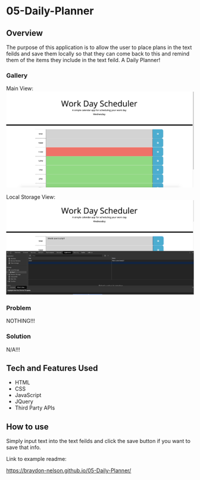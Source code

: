 # 05-Daily-Planner

## Overview

The purpose of this application is to allow the user to place plans in the text feilds and save them locally so that they can come back to this and remind them of the items they include in the text feild. A Daily Planner!

### Gallery

Main View:
![Start Page](./assets/imgs/main-view.jpg "Start Page")

Local Storage View:
![Quiz Page](./assets/imgs/local-proof.jpg "Quiz Page")

### Problem

NOTHING!!!

### Solution

N/A!!!

## Tech and Features Used

* HTML
* CSS
* JavaScript
* JQuery
* Third Party APIs

## How to use

Simply input text into the text feilds and click the save button if you want to save that info.

<!-- ## Technical Overview

1. The main component (PullMultiple) contains an array of the user ID's from the users input.
2. That component has a generator function that iterates over the array and adds the ID #'s one by one to an array to be processed.
3. For every ID # in the array to be processed, a "DataGatherer" component is created.
4. This DataGatherer component fires off all of the api calls and renders the progress to the screen.
5. These API calls are called in an asynchronous fashion in order to reduce strain on the server handling the queries.
6. As the API calls are being made, links to the finished .csv files are being saved to state.
7. The download button downloads several links at once from the saved links in state.
8. When all API calls have finished for an ID, the next iterator of the generator function is fired and the next ID goes through it's gathering phase.
9. The reset button cancels all API calls and bring highest component back to empty. -->

Link to example readme:

https://braydon-nelson.github.io/05-Daily-Planner/